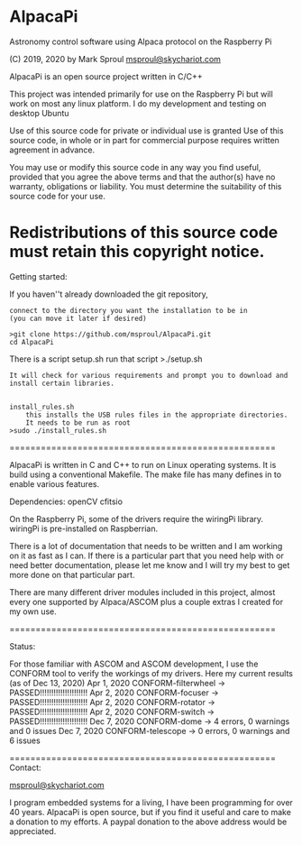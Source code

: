 # AlpacaPi
Astronomy control software using Alpaca protocol on the Raspberry Pi

(C) 2019, 2020 by Mark Sproul msproul@skychariot.com

AlpacaPi is an open source project written in C/C++

This project was intended primarily for use on the Raspberry Pi but will work
on most any linux platform.  I do my development and testing on desktop Ubuntu

Use of this source code for private or individual use is granted
Use of this source code, in whole or in part for commercial purpose requires
written agreement in advance.

You may use or modify this source code in any way you find useful, provided
that you agree the above terms and that the author(s) have no warranty, obligations or liability.
You must determine the suitability of this source code for your use.

Redistributions of this source code must retain this copyright notice.
===================================================
Getting started:

If you haven''t already downloaded the git repository,

	connect to the directory you want the installation to be in
	(you can move it later if desired)

	>git clone https://github.com/msproul/AlpacaPi.git
    cd AlpacaPi


There is a script setup.sh
run that script
	>./setup.sh

	It will check for various requirements and prompt you to download and install certain libraries.


	install_rules.sh
		this installs the USB rules files in the appropriate directories.
		It needs to be run as root
	>sudo ./install_rules.sh


===================================================

AlpacaPi is written in C and C++ to run on Linux operating systems.
It is build using a conventional Makefile.
The make file has many defines in to enable various features.

Dependencies:
	openCV
	cfitsio

On the Raspberry Pi, some of the drivers require the wiringPi library.
wiringPi is pre-installed on Raspberrian.


There is a lot of documentation that needs to be written and I am working on it
as fast as I can.  If there is a particular part that you need help with or
need better documentation, please let me know and I will try my best to get
more done on that particular part.

There are many different driver modules included in this project, almost every one supported by
Alpaca/ASCOM plus a couple extras I created for my own use.

===================================================

Status:

For those familiar with ASCOM and ASCOM development, I use the CONFORM tool to
verify the workings of my drivers.  Here my current results
(as of Dec 13, 2020)
	Apr  1,	2020	<MLS> CONFORM-filterwheel -> PASSED!!!!!!!!!!!!!!!!!!!!!
	Apr  2,	2020	<MLS> CONFORM-focuser -> PASSED!!!!!!!!!!!!!!!!!!!!!
	Apr  2,	2020	<MLS> CONFORM-rotator -> PASSED!!!!!!!!!!!!!!!!!!!!!
	Apr  2,	2020	<MLS> CONFORM-switch -> PASSED!!!!!!!!!!!!!!!!!!!!!
	Dec  7,	2020	<MLS> CONFORM-dome -> 4 errors, 0 warnings and 0 issues
	Dec  7,	2020	<MLS> CONFORM-telescope -> 0 errors, 0 warnings and 6 issues


===================================================
Contact:

msproul@skychariot.com

I program embedded systems for a living, I have been programming for over 40 years.
AlpacaPi is open source, but if you find it useful and care to make a donation to my efforts.
A paypal donation to the above address would be appreciated.

